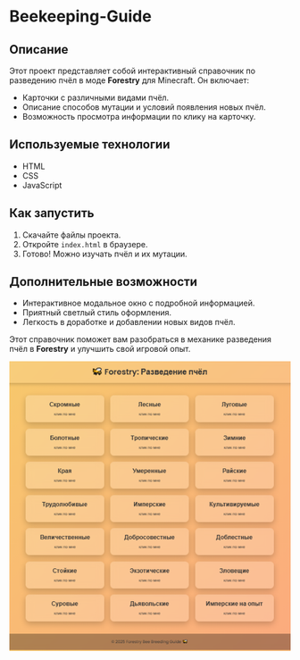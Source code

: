 # Beekeeping-Guide

<h2>Описание</h2>
<p>Этот проект представляет собой интерактивный справочник по разведению пчёл в моде <strong>Forestry</strong> для Minecraft. Он включает:</p>
<ul>
    <li>Карточки с различными видами пчёл.</li>
    <li>Описание способов мутации и условий появления новых пчёл.</li>
    <li>Возможность просмотра информации по клику на карточку.</li>
</ul>

<h2>Используемые технологии</h2>
<ul>
    <li>HTML</li>
    <li>CSS</li>
    <li>JavaScript</li>
</ul>

<h2>Как запустить</h2>
<ol>
    <li>Скачайте файлы проекта.</li>
    <li>Откройте <code>index.html</code> в браузере.</li>
    <li>Готово! Можно изучать пчёл и их мутации.</li>
</ol>

<h2>Дополнительные возможности</h2>
<ul>
    <li>Интерактивное модальное окно с подробной информацией.</li>
    <li>Приятный светлый стиль оформления.</li>
    <li>Легкость в доработке и добавлении новых видов пчёл.</li>
</ul>

<p>Этот справочник поможет вам разобраться в механике разведения пчёл в <strong>Forestry</strong> и улучшить свой игровой опыт.</p>

<p>
  <img src="src/foto.PNG">
</p>
